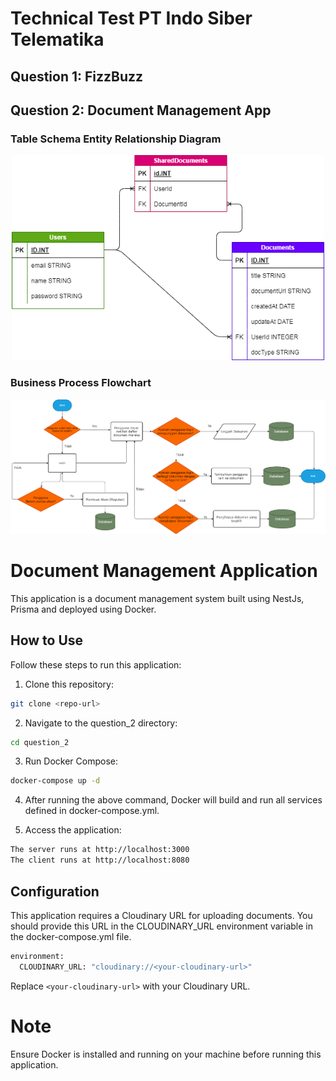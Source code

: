# Technical Test PT Indo Siber Telematika

## Question 1: FizzBuzz

## Question 2: Document Management App

### Table Schema Entity Relationship Diagram

<div align="center" >
    <img src="assets/tableSchema.png" alt="Image Description" width="500">
</div>

### Business Process Flowchart

![FlowChart](assets/businessprocess.png)

# Document Management Application

This application is a document management system built using NestJs, Prisma and deployed using Docker.

## How to Use

Follow these steps to run this application:

1. Clone this repository:

```bash
git clone <repo-url>
```

2. Navigate to the question_2 directory:

```bash
cd question_2
```

3. Run Docker Compose:

```bash
docker-compose up -d
```

4. After running the above command, Docker will build and run all services defined in docker-compose.yml.

5. Access the application:

```bash
The server runs at http://localhost:3000
The client runs at http://localhost:8080
```

## Configuration

This application requires a Cloudinary URL for uploading documents. You should provide this URL in the CLOUDINARY_URL environment variable in the docker-compose.yml file.

```bash
environment:
  CLOUDINARY_URL: "cloudinary://<your-cloudinary-url>"
```

Replace `<your-cloudinary-url>` with your Cloudinary URL.

# Note

Ensure Docker is installed and running on your machine before running this application.
